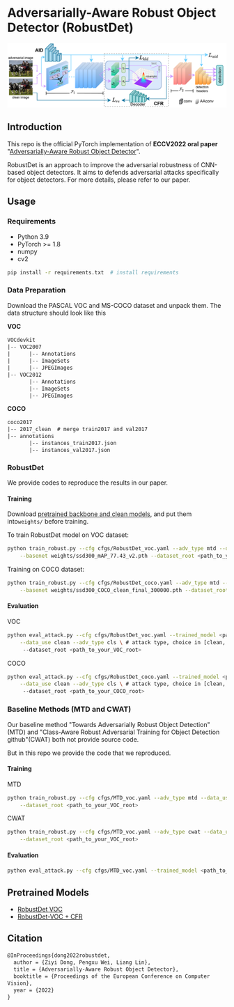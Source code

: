 # Adversarially-Aware Robust Object Detector (RobustDet)

<img src="assets/RobustDet.png" >

## Introduction
This repo is the official PyTorch implementation of **ECCV2022 oral paper** "[Adversarially-Aware Robust Object Detector](https://arxiv.org/abs/2207.06202)".

RobustDet is an approach to improve the adversarial robustness of CNN-based object detectors.
It aims to defends adversarial attacks specifically for object detectors.
For more details, please refer to our paper.

## Usage

### Requirements
* Python 3.9
* PyTorch >= 1.8
* numpy
* cv2

```bash
pip install -r requirements.txt  # install requirements
```

### Data Preparation
Download the PASCAL VOC and MS-COCO dataset and unpack them. The data structure should look like this

**VOC**
```
VOCdevkit
|-- VOC2007
|      |-- Annotations
|      |-- ImageSets
|      |-- JPEGImages
|-- VOC2012
       |-- Annotations
       |-- ImageSets
       |-- JPEGImages
```

**COCO**
```
coco2017
|-- 2017_clean  # merge train2017 and val2017
|-- annotations
       |-- instances_train2017.json
       |-- instances_val2017.json
```

### RobustDet
We provide codes to reproduce the results in our paper.

#### Training
Download [pretrained backbone and clean models](https://1drv.ms/u/s!Agabh9imkP8qhV1q_x0SxTG17lPU?e=xOcV75), and put them into```weights/``` before training.

To train RobustDet model on VOC dataset:
```bash
python train_robust.py --cfg cfgs/RobustDet_voc.yaml --adv_type mtd --data_use clean --multi_gpu False \
    --basenet weights/ssd300_mAP_77.43_v2.pth --dataset_root <path_to_your_VOC_root>
```

Training on COCO dataset:
```bash
python train_robust.py --cfg cfgs/RobustDet_coco.yaml --adv_type mtd --data_use clean --multi_gpu False \
    --basenet weights/ssd300_COCO_clean_final_300000.pth --dataset_root <path_to_your_COCO_root>
```

#### Evaluation
VOC
```bash
python eval_attack.py --cfg cfgs/RobustDet_voc.yaml --trained_model <path_to_your_trained_model> \
    --data_use clean --adv_type cls \ # attack type, choice in [clean, cls, loc, cwat, dag]
     --dataset_root <path_to_your_VOC_root>
```

COCO
```bash
python eval_attack.py --cfg cfgs/RobustDet_coco.yaml --trained_model <path_to_your_trained_model> \
    --data_use clean --adv_type cls \ # attack type, choice in [clean, cls, loc, cwat, dag]
     --dataset_root <path_to_your_COCO_root>
```

### Baseline Methods (MTD and CWAT)
Our baseline method "Towards Adversarially Robust Object Detection"(MTD) and "Class-Aware Robust Adversarial Training for Object Detection github"(CWAT) both not provide source code.

But in this repo we provide the code that we reproduced.

#### Training
MTD
```bash
python train_robust.py --cfg cfgs/MTD_voc.yaml --adv_type mtd --data_use clean --multi_gpu False \
    --dataset_root <path_to_your_VOC_root>
```

CWAT
```bash
python train_robust.py --cfg cfgs/MTD_voc.yaml --adv_type cwat --data_use clean --multi_gpu False \
    --dataset_root <path_to_your_VOC_root>
```

#### Evaluation
```bash
python eval_attack.py --cfg cfgs/MTD_voc.yaml --trained_model <path_to_your_trained_model> --data_use clean --adv_type cls
```


## Pretrained Models

* [RobustDet VOC](https://1drv.ms/u/s!Agabh9imkP8qhVtbQv1rOa1wPuS8?e=42dGku)
* [RobustDet-VOC + CFR](https://1drv.ms/u/s!Agabh9imkP8qhVypBJ-KHK_s44BT?e=VcUf0a)

## Citation
```
@InProceedings{dong2022robustdet,
  author = {Ziyi Dong, Pengxu Wei, Liang Lin},
  title = {Adversarially-Aware Robust Object Detector},
  booktitle = {Proceedings of the European Conference on Computer Vision},
  year = {2022}
}
```
